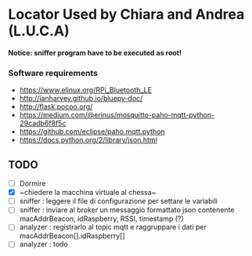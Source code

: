 # Locator Used by Chiara and Andrea (L.U.C.A)

**Notice: sniffer program have to be executed as root!**

### Software requirements
* https://www.elinux.org/RPi_Bluetooth_LE
* http://ianharvey.github.io/bluepy-doc/
* http://flask.pocoo.org/
* https://medium.com/@erinus/mosquitto-paho-mqtt-python-29cadb6f8f5c
* https://github.com/eclipse/paho.mqtt.python
* https://docs.python.org/2/library/json.html

## TODO
- [ ] Dormire
- [x] ~chiedere la macchina virtuale al chessa~
- [ ] sniffer  : leggere il file di configurazione per settare le variabili
- [ ] sniffer  : inviare al broker un messaggio formattato json contenente macAddrBeacon, idRaspberry, RSSI, timestamp (?)
- [ ] analyzer : registrarlo al topic mqtt e raggruppare i dati per macAddrBeacon[].idRaspberry[]
- [ ] analyzer : todo
